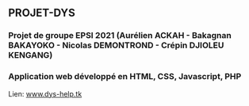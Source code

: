 ## PROJET-DYS
 
### Projet de groupe EPSI 2021 (Aurélien ACKAH - Bakagnan BAKAYOKO - Nicolas DEMONTROND - Crépin DJIOLEU KENGANG)

### Application web développé en HTML, CSS, Javascript, PHP

Lien: www.dys-help.tk
